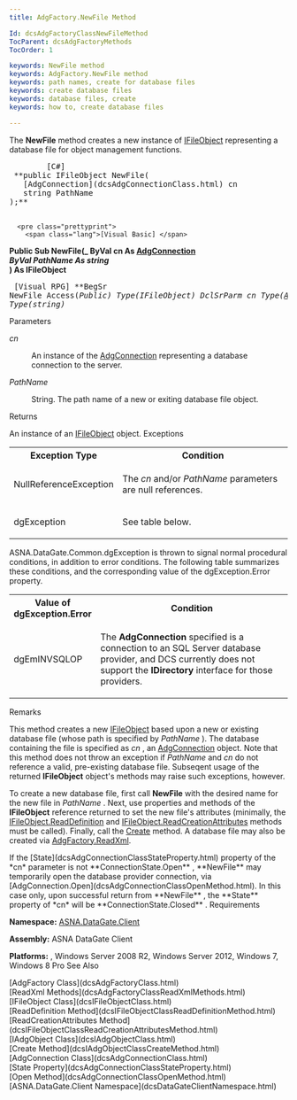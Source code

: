 ```yaml
---
title: AdgFactory.NewFile Method

Id: dcsAdgFactoryClassNewFileMethod
TocParent: dcsAdgFactoryMethods
TocOrder: 1

keywords: NewFile method
keywords: AdgFactory.NewFile method
keywords: path names, create for database files
keywords: create database files
keywords: database files, create
keywords: how to, create database files

---
```


The **NewFile** method creates a new instance of [IFileObject](dcsIFileObjectClass.html) representing a database file for object management functions.
<pre class="prettyprint">
        <span class="lang">[C#]</span>
 **public IFileObject NewFile(
   [AdgConnection](dcsAdgConnectionClass.html) cn
   string PathName
);** 
      </pre>
      <pre class="prettyprint">
        <span class="lang">[Visual Basic] </span>
 **Public Sub NewFile(_ 
   ByVal cn As [AdgConnection](dcsAdgConnectionClass.html)_<br />   ByVal PathName As string_      <br /> ) As IFileObject** 
      </pre>
      <pre class="prettyprint">
        <span class="lang">[Visual RPG]</span>
 **BegSr NewFile Access(*Public) Type(IFileObject)
   DclSrParm cn Type([AdgConnection](dcsAdgConnectionClass.html))
   DclSrParm PathName Type(*string)** 
      </pre>

Parameters

<dl>
        <dt />
</dl>

*cn* 
<dl>
        <dd>

An instance of the [AdgConnection](dcsAdgConnectionClass.html) representing a database connection to the server.
</dd>
        <dt />
</dl>

*PathName* 
<dl>
        <dd>

String. The path name of a new or exiting database file object.
</dd>
</dl>

Returns

An instance of an [IFileObject](dcsIFileObjectClass.html) object.
Exceptions

<table class="dtTABLE" id="table2" style="border-spacing: 0px; x-cell-content-align: Top" cellspacing="0" x-use-null-cells="x-use-null-cells">
          <colgroup span="1">
            <col span="1" style="FONT-WEIGHT: bold; WIDTH: 30%" />
            <col span="1" style="WIDTH: 70%" />
          </colgroup>
          <tr>
            <th colspan="1" rowspan="1">
										Exception Type
									</th>
            <th colspan="1" rowspan="1">
										Condition
									</th>
          </tr>
          <tr>
            <td colspan="1" rowspan="1">

NullReferenceException
</td>
            <td colspan="1" rowspan="1">

The *cn* and/or *PathName* parameters are null references.
</td>
          </tr>
          <tr>
            <td colspan="1" rowspan="1">

dgException
</td>
            <td colspan="1" rowspan="1">

See table below.
</td>
          </tr>
</table>

ASNA.DataGate.Common.dgException is thrown to signal normal procedural conditions, in addition to error conditions. The following table summarizes these conditions, and the corresponding value of the <span>dgException.Error</span> property.
<table class="dtTABLE" id="table3" style="border-spacing: 0px; x-cell-content-align: Top" cellspacing="0" x-use-null-cells="x-use-null-cells">
          <colgroup span="1">
            <col span="1" style="FONT-WEIGHT: bold; WIDTH: 20%" />
            <col span="1" style="WIDTH: 70%" />
          </colgroup>
          <tr>
            <th colspan="1" rowspan="1">
										Value of dgException.Error
									</th>
            <th colspan="1" rowspan="1">
										Condition
									</th>
          </tr>
          <tr>
            <td colspan="1" rowspan="1">

dgEmINVSQLOP 
</td>
            <td colspan="1" rowspan="1">

The **AdgConnection** specified is a connection to an SQL Server database provider, and DCS currently does not support the **IDirectory** interface for those providers.
</td>
          </tr>
</table>

Remarks

This method creates a new [IFileObject](dcsIFileObjectClass.html) based upon a new or existing database file (whose path is specified by *PathName* ). The database containing the file is specified as *cn* , an [ AdgConnection](dcsAdgConnectionClassStateProperty.html) object. Note that this method does not throw an exception if *PathName* and *cn* do not reference a valid, pre-existing database file. Subseqent usage of the returned **IFileObject** object's methods may raise such exceptions, however. 

To create a new database file, first call **NewFile** with the desired name for the new file in *PathName* . Next, use properties and methods of the **IFileObject** reference returned to set the new file's attributes (minimally, the [ IFileObject.ReadDefinition](dcsIFileObjectClassReadDefinitionMethod.html) and [ IFileObject.ReadCreationAttributes](dcsIFileObjectClassReadCreationAttributesMethod.html) methods must be called). Finally, call the [Create](dcsIAdgObjectClassCreateMethod.html) method. A database file may also be created via [ AdgFactory.ReadXml](dcsAdgFactoryClassReadXmlMethods.html).

<p class="normal">If the [State](dcsAdgConnectionClassStateProperty.html) property of the *cn* parameter is not **ConnectionState.Open** , **NewFile** may temporarily open the database provider connection, via [AdgConnection.Open](dcsAdgConnectionClassOpenMethod.html). In this case only, upon successful return from **NewFile** , the **State** property of *cn* will be **ConnectionState.Closed** .
Requirements

<span> **Namespace:** [ASNA.DataGate.Client](dcsDataGateClientNamespace.html) </span> 

<span> **Assembly:** ASNA DataGate Client</span> 

<span> **Platforms:** , Windows Server 2008 R2, Windows Server 2012, Windows 7, Windows 8</span> Pro
See 
Also

<dl />
      [AdgFactory Class](dcsAdgFactoryClass.html)
      <br />
      [ReadXml Methods](dcsAdgFactoryClassReadXmlMethods.html)
      <br />
      [IFileObject Class](dcsIFileObjectClass.html)
      <br />
      [ReadDefinition Method](dcsIFileObjectClassReadDefinitionMethod.html)
      <br />
      [ReadCreationAttributes 
					Method](dcsIFileObjectClassReadCreationAttributesMethod.html)
      <br />
      [IAdgObject Class](dcsIAdgObjectClass.html)
      <br />
      [Create Method](dcsIAdgObjectClassCreateMethod.html)
      <br />
      [AdgConnection Class](dcsAdgConnectionClass.html)
      <br />
      [State Property](dcsAdgConnectionClassStateProperty.html)
      <br />
      [Open Method](dcsAdgConnectionClassOpenMethod.html)
      <br />
      [ASNA.DataGate.Client Namespace](dcsDataGateClientNamespace.html)

